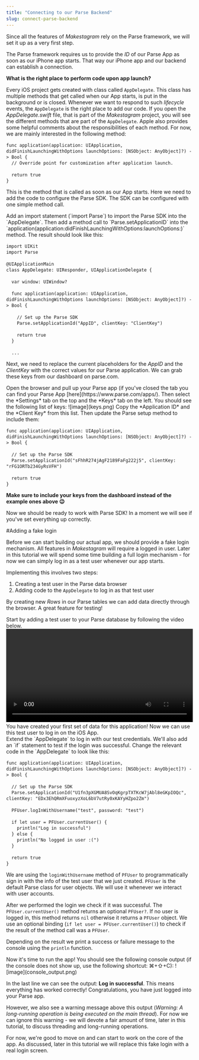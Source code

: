 ```yaml
---
title: "Connecting to our Parse Backend"
slug: connect-parse-backend
---     
```


Since all the features of *Makestagram* rely on the Parse framework, we will set it up as a very first step. 

The Parse framework requires us to provide the *ID* of our Parse App as soon as our iPhone app starts. That way our iPhone app and our backend can establish a connection.

**What is the right place to perform code upon app launch?**

Every iOS project gets created with class called `AppDelegate`. This class has multiple methods that get called when our App starts, is put in the background or is closed. Whenever we want to respond to such *lifecycle* events, the `AppDelegate` is the right place to add our code. If you open the *AppDelegate.swift* file, that is part of the *Makestagram* project, you will see the different methods that are part of the `AppDelegate`. Apple also provides some helpful comments about the responsibilities of each method. For now, we are mainly interested in the following method:

    func application(application: UIApplication, didFinishLaunchingWithOptions launchOptions: [NSObject: AnyObject]?) -> Bool {
      // Override point for customization after application launch.
      
      return true
    }
    
This is the method that is called as soon as our App starts. Here we need to add the code to configure the Parse SDK. The SDK can be configured with one simple method call.

<div class="action"></div>
Add an import statement (`import Parse`) to import the Parse SDK into the `AppDelegate`. Then add a method call to `Parse.setApplicationID` into the `application(application:didFinishLaunchingWithOptions:launchOptions:)` method. The result should look like this:

    import UIKit
    import Parse

    @UIApplicationMain
    class AppDelegate: UIResponder, UIApplicationDelegate {

      var window: UIWindow?

      func application(application: UIApplication, didFinishLaunchingWithOptions launchOptions: [NSObject: AnyObject]?) -> Bool {

        // Set up the Parse SDK
        Parse.setApplicationId("AppID", clientKey: "ClientKey")
        
        return true
      }
      
      ...
      
Next, we need to replace the current placeholders for the *AppID* and the *ClientKey* with the correct values for our Parse application. We can grab these keys from our dashboard on parse.com.

<div class="action"></div>
Open the browser and pull up your Parse app (if you've closed the tab you can find your Parse App [here](https://www.parse.com/apps/). Then select the *Settings* tab on the top and the *Keys* tab on the left. You should see the following list of keys:
![image](keys.png)
Copy the *Application ID* and the *Client Key* from this list. Then update the Parse setup method to include them:

    func application(application: UIApplication, didFinishLaunchingWithOptions launchOptions: [NSObject: AnyObject]?) -> Bool {

      // Set up the Parse SDK
      Parse.setApplicationId("sFhhR274jAgF2189FaFg222j5", clientKey: "rFG1ORTb234GyRsVFH")
      
      return true
    }
    
**Make sure to include your keys from the dashboard instead of the example ones above 😉**

Now we should be ready to work with Parse SDK! In a moment we will see if you've set everything up correctly.

#Adding a fake login

Before we can start building our actual app, we should provide a fake login mechanism. All features in *Makestagram* will require a logged in user. Later in this tutorial we will spend some time building a full login mechanism - for now we can simply log in as a test user whenever our app starts.

Implementing this involves two steps:

1. Creating a test user in the Parse data browser
2. Adding code to the `AppDelegate` to log in as that test user

By creating new *Rows* in our Parse tables we can add data directly through the browser. A great feature for testing!
<div class="action"></div>
Start by adding a test user to your Parse database by following the video below. <video width="100%" controls>
  <source src="https://github.com/MakeSchool-Tutorials/Makestagram-Swift/raw/master/P5-Connecting-to-Parse/testuser.mp4" type="video/mp4">
   Hit the *+Row* button in the top left corner. This will create a new blank entry. The double click into the *password* column of this row and enter *"text"* as a password. Then double click into the *username* column and enter *text* as a password.
</video>
You have created your first set of data for this application! Now we can use this test user to log in on the iOS App.

<div class="action"></div>
Extend the `AppDelegate` to log in with our test credentials. We'll also add an `if` statement to test if the login was successful. Change the relevant code in the `AppDelegate` to look like this:

    func application(application: UIApplication, didFinishLaunchingWithOptions launchOptions: [NSObject: AnyObject]?) -> Bool {

      // Set up the Parse SDK
      Parse.setApplicationId("U1fn3pXGMUA8SvOqKgrpTXTKcW7jAbl8eGKpIOQc", clientKey: "EDx3EhQRmXFuoxyzXoL6bV7utRy0xKAYyHZpo2Zm")
      
      PFUser.logInWithUsername("test", password: "test")
      
      if let user = PFUser.currentUser() {
        println("Log in successful")
      } else {
        println("No logged in user :(")
      }
      
      return true
    }
    
We are using the `loginWithUsername` method of `PFUser` to programmatically sign in with the info of the test user that we just created. `PFUser` is the default Parse class for user objects. We will use it whenever we interact with user accounts.

After we performed the login we check if it was successful. The `PFUser.currentUser()` method returns an optional `PFUser?`. If no user is logged in, this method returns `nil` otherwise it returns a `PFUser` object. We use an optional binding (`if let user = PFUser.currentUser()`) to check if the result of the method call was a `PFUser`. 

Depending on the result we print a success or failure message to the console using the `println` function.

<div class="action"></div>
Now it's time to run the app! You should see the following console output (if the console does not show up, use the following shortcut: ⌘+⇧+C):
![image](console_output.png)

In the last line we can see the output: **Log in successful**. This means everything has worked correctly! Congratulations, you have just logged into your Parse app.

However, we also see a warning message above this output (*Warning: A long-running operation is being executed on the main thread*). For now we can ignore this warning - we will devote a fair amount of time, later in this tutorial, to discuss threading and long-running operations.

For now, we're good to move on and can start to work on the core of the app. As discussed, later in this tutorial we will replace this fake login with a real login screen.